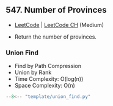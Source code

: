 ## 547. Number of Provinces

-  [LeetCode](https://leetcode.com/problems/number-of-provinces/) | [LeetCode CH](https://leetcode.cn/problems/number-of-provinces/) (Medium)

-   Return the number of provinces.

### Union Find

-   Find by Path Compression
-   Union by Rank
-   Time Complexity: O(log(n))
-   Space Complexity: O(n)

```python title="template/union_find.py"
--8<-- "template/union_find.py"
```
